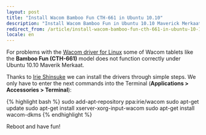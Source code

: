 ```yaml
---
layout: post
title: "Install Wacom Bamboo Fun CTH-661 in Ubuntu 10.10"
description: "Install Wacom Bamboo Fun in Ubuntu 10.10 Maverick Merkaat"
redirect_from: /article/install-wacom-bamboo-fun-cth-661-in-ubuntu-10-10/
locale: en
---
```


For problems with the <a href="http://linuxwacom.sourceforge.net/">Wacom driver for Linux</a> some of Wacom tablets like the **Bamboo Fun (CTH-661)** model does not function correctly under Ubuntu 10.10 Maverik Merkaat.

Thanks to <a href="https://launchpad.net/~irie">Irie Shinsuke</a> we can install the drivers through simple steps. We only have to enter the next commands into the Terminal (**Applications > Accessories > Terminal**):

{% highlight bash %}
sudo add-apt-repository ppa:irie/wacom
sudo apt-get update
sudo apt-get install xserver-xorg-input-wacom
sudo apt-get install wacom-dkms
{% endhighlight %}

Reboot and have fun!
